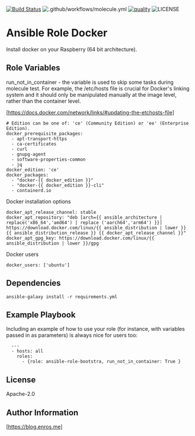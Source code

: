 [![Build Status](https://travis-ci.com/enr0s/ansible-role-docker.svg?branch=master)](https://travis-ci.com/enr0s/ansible-role-docker)
![.github/workflows/molecule.yml](https://github.com/enr0s/ansible-role-docker/workflows/.github/workflows/molecule.yml/badge.svg)
[![quality](https://img.shields.io/ansible/quality/49709)](https://galaxy.ansible.com/enr0s/ansible-role-docker)
![LICENSE](https://img.shields.io/github/license/enr0s/ansible-role-docker)

Ansible Role Docker
=========

Install docker on your Raspberry (64 bit architecture).

Role Variables
--------------

run_not_in_container - the variable is used to skip some tasks during molecule test. For example, the /etc/hosts file is crucial for Docker's linking system and it should only be manipulated manually at the image level, rather than the container level.

[https://docs.docker.com/network/links/#updating-the-etchosts-file]

```
# Edition can be one of: 'ce' (Community Edition) or 'ee' (Enterprise Edition).
docker_prerequisite_packages:
  - apt-transport-https
  - ca-certificates
  - curl
  - gnupg-agent
  - software-properties-common
  - jq
docker_edition: 'ce'
docker_packages:
  - "docker-{{ docker_edition }}"
  - "docker-{{ docker_edition }}-cli"
  - containerd.io
```
Docker installation options
```
docker_apt_release_channel: stable
docker_apt_repository: "deb [arch={{ ansible_architecture | replace('x86_64','amd64') | replace ('aarch64','arm64') }}] https://download.docker.com/linux/{{ ansible_distribution | lower }} {{ ansible_distribution_release }} {{ docker_apt_release_channel }}"
docker_apt_gpg_key: https://download.docker.com/linux/{{ ansible_distribution | lower }}/gpg
```
Docker users
```
docker_users: ['ubuntu']
```

Dependencies
------------

```
ansible-galaxy install -r requirements.yml
```

Example Playbook
----------------

Including an example of how to use your role (for instance, with variables passed in as parameters) is always nice for users too:

```
  ---
  - hosts: all
    roles:
      - {role: ansible-role-bootstra, run_not_in_container: True }
```

License
-------

Apache-2.0


Author Information
------------------

[https://blog.enros.me]
